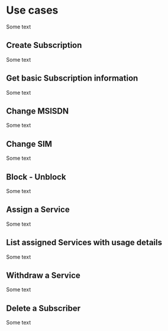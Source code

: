 # Use cases

Some text

## Create Subscription

Some text

## Get basic Subscription information

Some text

## Change MSISDN

Some text

## Change SIM

Some text

## Block - Unblock

Some text

## Assign a Service

Some text

## List assigned Services with usage details

Some text

## Withdraw a Service

Some text

## Delete a Subscriber

Some text

